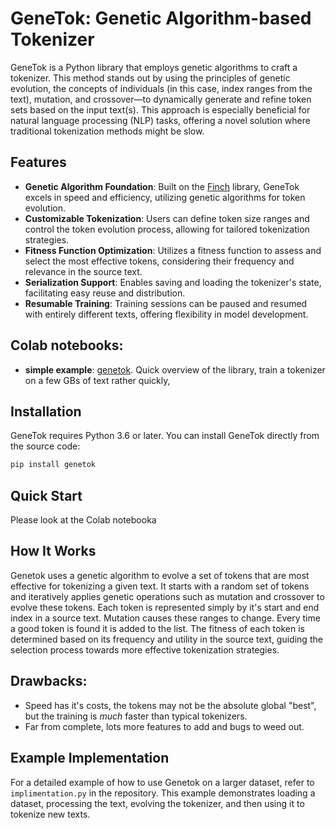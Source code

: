 # GeneTok: Genetic Algorithm-based Tokenizer

GeneTok is a Python library that employs genetic algorithms to craft a tokenizer. This method stands out by using the principles of genetic evolution, the concepts of individuals (in this case, index ranges from the text), mutation, and crossover—to dynamically generate and refine token sets based on the input text(s). This approach is especially beneficial for natural language processing (NLP) tasks, offering a novel solution where traditional tokenization methods might be slow.

## Features

- **Genetic Algorithm Foundation**: Built on the [Finch](https://github.com/dadukhankevin/Finch) library, GeneTok excels in speed and efficiency, utilizing genetic algorithms for token evolution.
- **Customizable Tokenization**: Users can define token size ranges and control the token evolution process, allowing for tailored tokenization strategies.
- **Fitness Function Optimization**: Utilizes a fitness function to assess and select the most effective tokens, considering their frequency and relevance in the source text.
- **Serialization Support**: Enables saving and loading the tokenizer's state, facilitating easy reuse and distribution.
- **Resumable Training**: Training sessions can be paused and resumed with entirely different texts, offering flexibility in model development.


## Colab notebooks:
- **simple example**: [genetok](https://colab.research.google.com/drive/1l2C2ruaRv2dZSmBanT9zgMET7kypIJ4u?usp=sharing). Quick overview of the library, train a tokenizer on a few GBs of text rather quickly,
## Installation

GeneTok requires Python 3.6 or later. You can install GeneTok directly from the source code:
```bash
pip install genetok
```
## Quick Start

Please look at the Colab notebooka

## How It Works

Genetok uses a genetic algorithm to evolve a set of tokens that are most effective for tokenizing a given text. It starts with a random set of tokens and 
iteratively applies genetic operations such as mutation and crossover to evolve these tokens. Each token is represented simply by it's start and end index in a source text. Mutation causes these ranges to change. Every time a good token is found it is added to the list. The fitness of each token is determined based on its 
frequency and utility in the source text, guiding the selection process towards more effective tokenization strategies.

## Drawbacks:
- Speed has it's costs, the tokens may not be the absolute global "best", but the training is *much* faster than typical tokenizers. 
- Far from complete, lots more features to add and bugs to weed out.

## Example Implementation

For a detailed example of how to use Genetok on a larger dataset, refer to `implimentation.py` in the repository. This example demonstrates loading a 
dataset, processing the text, evolving the tokenizer, and then using it to tokenize new texts.
